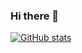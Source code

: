 ### Hi there 👋

[![GitHub stats](https://github-readme-stats.vercel.app/api?username=generic-github-user&theme=radical&include_all_commits=True)](https://github.com/anuraghazra/github-readme-stats)

<!--
**generic-github-user/generic-github-user** is a ✨ _special_ ✨ repository because its `README.md` (this file) appears on your GitHub profile.

Here are some ideas to get you started:

- 🔭 I’m currently working on ...
- 🌱 I’m currently learning ...
- 👯 I’m looking to collaborate on ...
- 🤔 I’m looking for help with ...
- 💬 Ask me about ...
- 📫 How to reach me: ...
- 😄 Pronouns: ...
- ⚡ Fun fact: ...
-->
